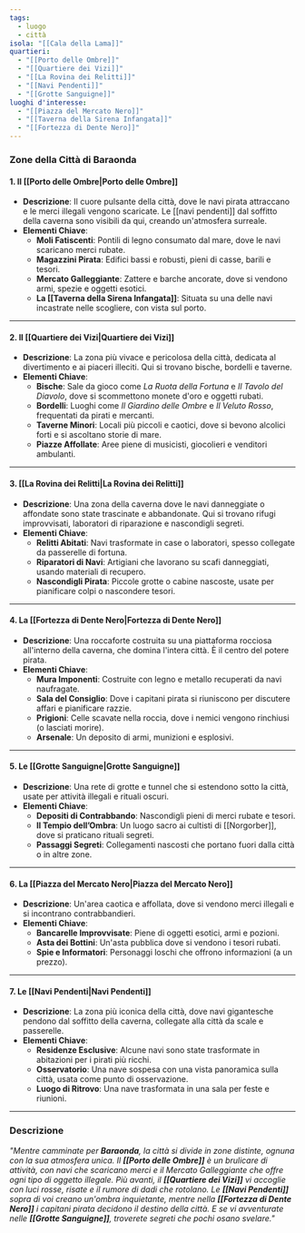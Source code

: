 ```yaml
---
tags:
  - luogo
  - città
isola: "[[Cala della Lama]]"
quartieri:
  - "[[Porto delle Ombre]]"
  - "[[Quartiere dei Vizi]]"
  - "[[La Rovina dei Relitti]]"
  - "[[Navi Pendenti]]"
  - "[[Grotte Sanguigne]]"
luoghi d'interesse:
  - "[[Piazza del Mercato Nero]]"
  - "[[Taverna della Sirena Infangata]]"
  - "[[Fortezza di Dente Nero]]"
---
```

### **Zone della Città di Baraonda**

#### **1. Il [[Porto delle Ombre|Porto delle Ombre]]**
- **Descrizione**: Il cuore pulsante della città, dove le navi pirata attraccano e le merci illegali vengono scaricate. Le [[navi pendenti]] dal soffitto della caverna sono visibili da qui, creando un'atmosfera surreale.
- **Elementi Chiave**:
  - **Moli Fatiscenti**: Pontili di legno consumato dal mare, dove le navi scaricano merci rubate.
  - **Magazzini Pirata**: Edifici bassi e robusti, pieni di casse, barili e tesori.
  - **Mercato Galleggiante**: Zattere e barche ancorate, dove si vendono armi, spezie e oggetti esotici.
  - **La [[Taverna della Sirena Infangata]]**: Situata su una delle navi incastrate nelle scogliere, con vista sul porto.
---

#### **2. Il [[Quartiere dei Vizi|Quartiere dei Vizi]]**
- **Descrizione**: La zona più vivace e pericolosa della città, dedicata al divertimento e ai piaceri illeciti. Qui si trovano bische, bordelli e taverne.
- **Elementi Chiave**:
  - **Bische**: Sale da gioco come *La Ruota della Fortuna* e *Il Tavolo del Diavolo*, dove si scommettono monete d'oro e oggetti rubati.
  - **Bordelli**: Luoghi come *Il Giardino delle Ombre* e *Il Veluto Rosso*, frequentati da pirati e mercanti.
  - **Taverne Minori**: Locali più piccoli e caotici, dove si bevono alcolici forti e si ascoltano storie di mare.
  - **Piazze Affollate**: Aree piene di musicisti, giocolieri e venditori ambulanti.

---

#### **3. [[La Rovina dei Relitti|La Rovina dei Relitti]]**
- **Descrizione**: Una zona della caverna dove le navi danneggiate o affondate sono state trascinate e abbandonate. Qui si trovano rifugi improvvisati, laboratori di riparazione e nascondigli segreti.
- **Elementi Chiave**:
  - **Relitti Abitati**: Navi trasformate in case o laboratori, spesso collegate da passerelle di fortuna.
  - **Riparatori di Navi**: Artigiani che lavorano su scafi danneggiati, usando materiali di recupero.
  - **Nascondigli Pirata**: Piccole grotte o cabine nascoste, usate per pianificare colpi o nascondere tesori.

---

#### **4. La [[Fortezza di Dente Nero|Fortezza di Dente Nero]]**
- **Descrizione**: Una roccaforte costruita su una piattaforma rocciosa all'interno della caverna, che domina l'intera città. È il centro del potere pirata.
- **Elementi Chiave**:
  - **Mura Imponenti**: Costruite con legno e metallo recuperati da navi naufragate.
  - **Sala del Consiglio**: Dove i capitani pirata si riuniscono per discutere affari e pianificare razzie.
  - **Prigioni**: Celle scavate nella roccia, dove i nemici vengono rinchiusi (o lasciati morire).
  - **Arsenale**: Un deposito di armi, munizioni e esplosivi.

---

#### **5. Le [[Grotte Sanguigne|Grotte Sanguigne]]**
- **Descrizione**: Una rete di grotte e tunnel che si estendono sotto la città, usate per attività illegali e rituali oscuri.
- **Elementi Chiave**:
  - **Depositi di Contrabbando**: Nascondigli pieni di merci rubate e tesori.
  - **Il Tempio dell’Ombra**: Un luogo sacro ai cultisti di [[Norgorber]], dove si praticano rituali segreti.
  - **Passaggi Segreti**: Collegamenti nascosti che portano fuori dalla città o in altre zone.

---

#### **6. La [[Piazza del Mercato Nero|Piazza del Mercato Nero]]**
- **Descrizione**: Un'area caotica e affollata, dove si vendono merci illegali e si incontrano contrabbandieri.
- **Elementi Chiave**:
  - **Bancarelle Improvvisate**: Piene di oggetti esotici, armi e pozioni.
  - **Asta dei Bottini**: Un'asta pubblica dove si vendono i tesori rubati.
  - **Spie e Informatori**: Personaggi loschi che offrono informazioni (a un prezzo).

---

#### **7. Le [[Navi Pendenti|Navi Pendenti]]**
- **Descrizione**: La zona più iconica della città, dove navi gigantesche pendono dal soffitto della caverna, collegate alla città da scale e passerelle.
- **Elementi Chiave**:
  - **Residenze Esclusive**: Alcune navi sono state trasformate in abitazioni per i pirati più ricchi.
  - **Osservatorio**: Una nave sospesa con una vista panoramica sulla città, usata come punto di osservazione.
  - **Luogo di Ritrovo**: Una nave trasformata in una sala per feste e riunioni.

---

### **Descrizione**
_"Mentre camminate per **Baraonda**, la città si divide in zone distinte, ognuna con la sua atmosfera unica. Il **[[Porto delle Ombre]]** è un brulicare di attività, con navi che scaricano merci e il Mercato Galleggiante che offre ogni tipo di oggetto illegale. Più avanti, il **[[Quartiere dei Vizi]]** vi accoglie con luci rosse, risate e il rumore di dadi che rotolano. Le **[[Navi Pendenti]]** sopra di voi creano un'ombra inquietante, mentre nella **[[Fortezza di Dente Nero]]** i capitani pirata decidono il destino della città. E se vi avventurate nelle **[[Grotte Sanguigne]]**, troverete segreti che pochi osano svelare."_
